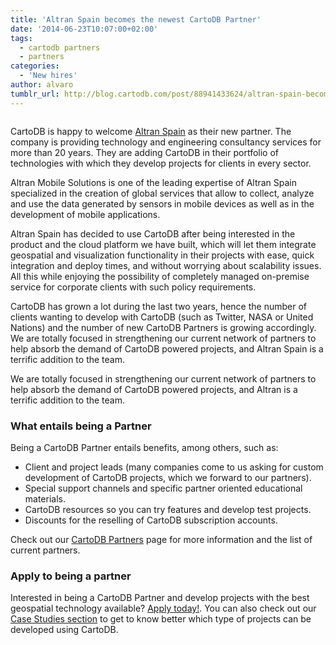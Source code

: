```yaml
---
title: 'Altran Spain becomes the newest CartoDB Partner'
date: '2014-06-23T10:07:00+02:00'
tags:
  - cartodb partners
  - partners
categories:
  - 'New hires'
author: alvaro
tumblr_url: http://blog.cartodb.com/post/88941433624/altran-spain-becomes-the-newest-cartodb-partner
---
```


<img src="http://i.imgur.com/GvRr30B.jpg" alt=""/>

CartoDB is happy to welcome <a href="http://www.altran.es">Altran Spain</a> as their new partner. The company is providing technology and engineering consultancy services for more than 20 years. They are adding CartoDB in their portfolio of technologies with which they develop projects for clients in every sector.

<!--more-->

Altran Mobile Solutions is one of the leading expertise of Altran Spain specialized in the creation of global services that allow to collect, analyze and use the data generated by sensors in mobile devices as well as in the development of mobile applications.

<p>Altran Spain has decided to use CartoDB after being interested in the product and the cloud platform we have built, which will let them integrate geospatial and visualization functionality in their projects with ease, quick integration and deploy times, and without worrying about scalability issues. All this while enjoying the possibility of completely managed on-premise service for corporate clients with such policy requirements.</p>

<p>CartoDB has grown a lot during the last two years, hence the number of clients wanting to develop with CartoDB (such as Twitter, NASA or United Nations) and the number of new CartoDB Partners is growing accordingly.
We are totally focused in strengthening our current network of partners to help absorb the demand of CartoDB powered projects, and Altran Spain is a terrific addition to the team.</p>

<p>We are totally focused in strengthening our current network of partners to help absorb the demand of CartoDB powered projects, and Altran is a terrific addition to the team.</p>

<h3>What entails being a Partner</h3>

<p>Being a CartoDB Partner entails benefits, among others, such as:</p>

<ul><li>Client and project leads (many companies come to us asking for custom development of CartoDB projects, which we forward to our partners).</li>
<li>Special support channels and specific partner oriented educational materials.</li>
<li>CartoDB resources so you can try features and develop test projects.</li>
<li>Discounts for the reselling of CartoDB subscription accounts.</li>
</ul><p>Check out our <a href="http://www.cartodb.com/partners">CartoDB Partners</a> page for more information and the list of current partners.</p>

<h3>Apply to being a partner</h3>

<p>Interested in being a CartoDB Partner and develop projects with the best geospatial technology available? <a href="http://www.cartodb.com/partners">Apply today!</a>. You can also check out our <a href="http://www.cartodb.com/gallery">Case Studies section</a> to get to know better which type of projects can be developed using CartoDB.</p>
